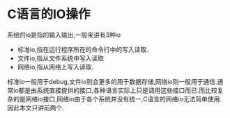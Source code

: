 # C语言的IO操作

系统的io是指的输入输出,一般来讲有3种io

+ 标准io,指在运行程序所在的命令行中的写入读取.
+ 文件io,指从文件系统中写入读取
+ 网络io,指从网络上写入读取.

标准io一般用于debug,文件io则会更多的用于数据存储,网络io则一般用于通信.通常io都是由系统直接提供的接口,各种语言实际上只是调用这些接口而已.而比较复杂的是网络io接口,网络io由于各个系统并没有统一,C语言的网络io无法简单使用.因此本文只讲前两个.